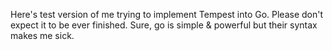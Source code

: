 Here's test version of me trying to implement Tempest into Go.
Please don't expect it to be ever finished. Sure, go is simple & powerful but their syntax makes me sick.